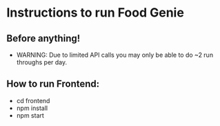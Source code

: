 # Instructions to run Food Genie
## Before anything!
* WARNING: Due to limited API calls you may only be able to do ~2 run throughs per day.

## How to run Frontend:
* cd frontend
* npm install
* npm start
